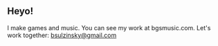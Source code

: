 ## Heyo!
I make games and music.
You can see my work at bgsmusic.com.
Let's work together: bsulzinsky@gmail.com
